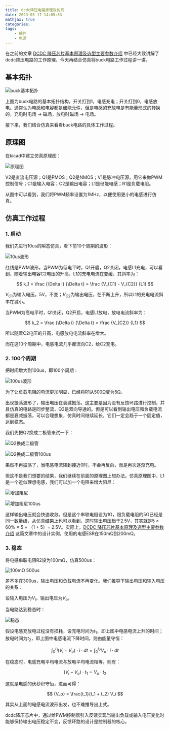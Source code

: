 ```yaml
---
title: dcdc降压电路原理及仿真
date: 2023-05-17 14:05:33
mathjax: true
categories:
tags:
    - 硬件
    - 电源
---
```


在之前的文章 [DCDC 降压芯片基本原理及选型主要参数介绍](https://mp.weixin.qq.com/s/rMwLUHA0_VftLfn3x-7HMQ) 中已经大致讲解了dcdc降压电路的工作原理，今天再结合仿真将buck电路工作过程讲一讲。

## 基本拓扑

![buck基本拓扑](https://imgs.boringhex.top/blog/20230516154315.png)

上图为buck电路的基本拓扑结构，开关打到1，电感充电；开关打到0，电感放电。通常认为电感和电容都是储能元件，但是电感的充放电是有能量形式的转换的，充电时电场 → 磁场，放电时磁场 → 电场。

接下来，我们结合仿真来看看buck电路的具体工作过程。

<!-- more -->

## 原理图

在kicad中建立仿真原理图：

![原理图](https://imgs.boringhex.top/blog/20230516160301.png)

V2是直流电压源；Q1是PMOS；Q2是NMOS；V1是脉冲电压源，用它来做PWM控制信号；C1是输入电容；C2是输出电容；L1是储能电感；R1是负载电阻。

从图中可以看到，我们将PWM频率设置为1MHz，以便使用更小的电感进行仿真。

## 仿真工作过程

### 1. 启动

我们先进行10us的瞬态仿真，看下前10个周期的波形：

![10us波形](https://imgs.boringhex.top/blog/buck-10us.png)

红线是PWM波形，当PWM为低电平时，Q1开启，Q2关闭，电感L1充电，可以看到，随着输出电容C2电压的升高，L1的充电电流在变缓，其斜率为：

$$
k_1 = \frac {\Delta i} {\Delta t} = \frac {V_{C1} - V_{C2}} {L1}
$$

$V_{C1}$为输入电压，5V，不变；$V_{C2}$为输出电压，在不断上升，所以L1的充电电流斜率在减小。

当PWM为高电平时，Q1关闭，Q2开启，电感L1放电，放电电流斜率为：

$$
k_2 = \frac {\Delta i} {\Delta t} = \frac {V_{C2}} {L1}
$$

所以随着C2电压的升高，电感放电电流斜率在增大。

而在这10个周期中，电感电流几乎都流向C2，给C2充电。

### 2. 100个周期

把时间增大到100us，即100个周期：

![100us波形](https://imgs.boringhex.top/blog/buck-100us.png)

为了让负载电阻的电流更加明显，已经将R1从500Ω变为5Ω。

出现振荡波形了，输出电压在衰减振荡，这主要是因为没有反馈环路进行控制，并且仿真的电路是同步整流，Q2是双向导通的。但是可以看到输出电压和负载电流都是衰减振荡，可以合理想象，仿真时间继续延长，它们一定会趋于一个固定值，达到稳态。

我们先把Q2换成二极管来试一下：

![Q2换成二极管](https://imgs.boringhex.top/blog/20230516172121.png)

![Q2换成二极管100us](https://imgs.boringhex.top/blog/buck-100us-diode.png)

果然不再振荡了，当电感电流降到接近0时，不会再反向，而是再次逐渐充电。

但这不是我们想要的结果，我们继续在前面的原理图上想办法。仿真原理图中，L1是一个近似理想电感，我们可以加一个电阻来增大阻尼：

![增加阻尼](https://imgs.boringhex.top/blog/20230516172550.png)

![增加阻尼100us](https://imgs.boringhex.top/blog/buck-100us-1ohm.png)

这样输出电压就会快速收敛。但是这个串联电阻设为1Ω，跟负载电阻的5Ω已经是同一数量级，从仿真结果上也可以看到，这时输出电压趋于2.5V，其实就是5 × 60% × 5 ÷ （1 + 5）= 2.5V。实际上，[DCDC 降压芯片基本原理及选型主要参数介绍](https://mp.weixin.qq.com/s/rMwLUHA0_VftLfn3x-7HMQ) 这篇文章中的设计实例，使用的电感ESR在150mΩ到200mΩ。

### 3. 稳态

将电感串联电阻R2设为100mΩ，仿真500us：

![100mΩ 500us](https://imgs.boringhex.top/blog/buck-500us-100mohm.png)

差不多在300us，输出电压和负载电流不再变化。我们推导下输出电压和输入电压的关系：

设输入电压为$V_i$，输出电压为$V_o$，

当电路达到稳态时：

![稳态](https://imgs.boringhex.top/blog/buck-500us-100mohm-pwm.png)

假设电感充放电过程没有损耗，设充电时间为$t_1$，即上图中电感电流上升的时间；放电时间为$t_2$，即上图中电感电流下降时间，则由能量守恒：

$$
\int_{0}^{t_1} (V_i - V_o) \cdot i \cdot dt = \int_{0}^{t_2} V_o \cdot i \cdot dt
$$

在稳态时，电感充电平均电流与放电平均电流相等，则有：

$$
(V_i - V_o) \cdot t_1 = V_o \cdot t_2
$$

这就是电感的伏秒积守恒，进而可得：

$$
{V_o} = \frac{t_1}{t_1 + t_2} V_i
$$

其实从上面的电感电流波形出发，也不难推导出上式。

dcdc降压芯片中，通过给PWM控制器引入反馈实现当输出负载或输入电压变化时能够保持输出电压稳定不变，反馈环路的设计是控制器的核心。
